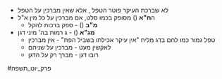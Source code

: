 
* לא שברכת העיקר פוטר הטפל , אלא שאין מברכין על הטפל
* ה**ח"א** () מסופק בכמו סלט, אם מברכין על כל מין א"ל
	* **מ"ב** () \- ספק ברכות להקל
* **מג"א** () \- ג רמות בה' מיני דגן
	* טפל גמור כמו לחם בדג מליח "אין עיקר אכילתו בשביל הפת" \- אין מברכין
	* לאקשין מעט \- מברכין על שניהם
	* רובו דגן \- מברך רק על הדגן

#פרק_יוט_תשפה